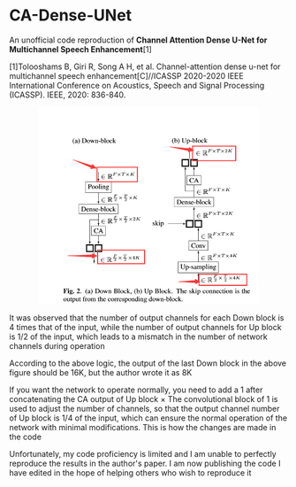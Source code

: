 # CA-Dense-UNet
An unofficial code reproduction of **Channel Attention Dense U-Net for Multichannel Speech Enhancement**[1]

[1]Tolooshams B, Giri R, Song A H, et al. Channel-attention dense u-net for multichannel speech enhancement[C]//ICASSP 2020-2020 IEEE International Conference on Acoustics, Speech and Signal Processing (ICASSP). IEEE, 2020: 836-840.

<div align="center"><img src="./doc/donw up block.png" width="400"></div>

It was observed that the number of output channels for each Down block is 4 times that of the input, while the number of output channels for Up block is 1/2 of the input, which leads to a mismatch in the number of network channels during operation



According to the above logic, the output of the last Down block in the above figure should be 16K, but the author wrote it as 8K

If you want the network to operate normally, you need to add a 1 after concatenating the CA output of Up block × The convolutional block of 1 is used to adjust the number of channels, so that the output channel number of Up block is 1/4 of the input, which can ensure the normal operation of the network with minimal modifications. This is how the changes are made in the code

Unfortunately, my code proficiency is limited and I am unable to perfectly reproduce the results in the author's paper. I am now publishing the code I have edited in the hope of helping others who wish to reproduce it
